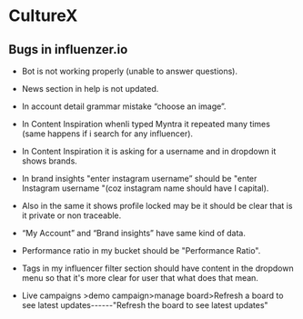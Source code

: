 # CultureX
## Bugs in influenzer.io
  - Bot is not working properly (unable to answer questions).
  
  - News section in help is not updated.

  - In account detail grammar mistake “choose an image”.

  - In Content Inspiration whenIi typed Myntra it repeated many times (same happens if i search for any influencer).

  - In Content Inspiration it is asking for a username and in dropdown it shows brands.

  - In brand insights "enter instagram username” should be 
  "enter Instagram username "(coz instagram name should have I capital).

  - Also in the same it shows profile locked may be it should be clear that is it private or non traceable.

  - “My Account” and “Brand insights” have same kind of data.

  - Performance ratio in my bucket should be "Performance Ratio".

  - Tags in my influencer filter section should have content in the dropdown menu so that it's more clear for user that         what does that mean.

  - Live campaigns >demo campaign>manage board>Refresh a board to see latest updates------"Refresh the board to see latest      updates"
